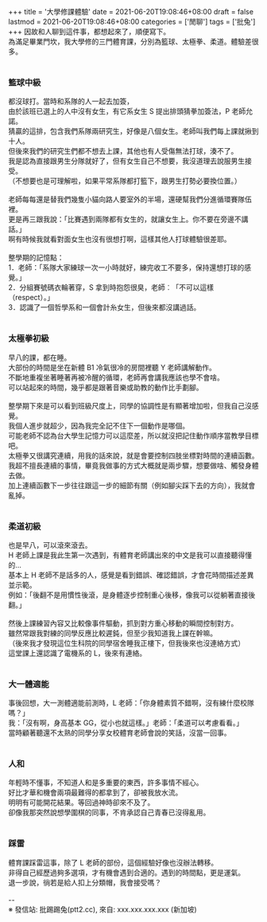+++
title = '大學修課體驗'
date = 2021-06-20T19:08:46+08:00
draft = false
lastmod = 2021-06-20T19:08:46+08:00
categories = ['閒聊']
tags = ['批兔']
+++
因故和人聊到這件事，都想起來了，順便寫下。<br>
為滿足畢業門坎，我大學修的三門體育課，分別為籃球、太極拳、柔道。體驗差很多。<br>
<br>
### 籃球中級 
都沒球打。當時和系隊的人一起去加簽，<br>
由於該班已選上的人中沒有女生，有它系女生 S 提出排頭猜拳加簽法，P 老師允諾。<br>
猜贏的這排，包含我們系隊兩研究生，好像是八個女生。老師叫我們每上課就揪到十人。<br>
但後來我們的研究生們都不想去上課，其他也有人受傷無法打球，湊不了。<br>
我是認為直接跟男生分隊就好了，但有女生自己不想要，我沒道理去說服男生接受。<br>
（不想要也是可理解啦，如果平常系隊都打籃下，跟男生打勢必要換位置。）<br>
<br>
老師每每還是替我們幾隻小貓向路人要室外的半場，還硬幫我們分進循環賽隊伍裡。<br>
更是再三跟我說：「比賽遇到兩隊都有女生的，就讓女生上。你不要在旁邊不講話。」<br>
啊有時候我就看對面女生也沒有很想打啊，這樣其他人打球體驗很差耶。<br>
<br>
整學期的記憶點：<br>
1．老師：「系隊大家練球一次一小時就好，練完收工不要多，保持還想打球的感覺。」<br>
2．分組賽號碼衣輪著穿，S 拿到時抱怨很臭，老師︰「不可以這樣（respect）。」<br>
3．認識了一個哲學系和一個會計糸女生，但後來都沒講過話。<br>
<br>
### 太極拳初級 
早八的課，都在睡。<br>
大部份的時間是坐在新體 B1 冷氣很冷的房間裡聽 Y 老師講解動作。<br>
不斷地重複坐著睡著再被冷醒的循環，老師再會講我應該也學不會啥。<br>
可以站起來的時間，幾乎都是跟著音樂或助教的動作比手劃腳。<br>
<br>
整學期下來是可以看到班級尺度上，同學的協調性是有顯著增加啦，但我自己沒感覺。<br>
我個人進步就超少，因為我完全記不住下一個動作是哪個。<br>
可能老師不認為台大學生記憶力可以這麼差，所以就沒把記住動作順序當教學目標吧。<br>
太極拳又很講究連續，用我的話來說，就是會要控制四肢坐標對時間的連續函數。<br>
我超不擅長連續的事情，畢竟我做事的方式大概就是兩步驟，想要做啥、觸發身體去做。<br>
加上連續函數下一步往往跟這一步的細節有關（例如腳尖踩下去的方向），我就會亂掉。<br>
<br>
### 柔道初級 
也是早八，可以滾來滾去。<br>
H 老師上課是我此生第一次遇到，有體育老師講出來的中文是我可以直接聽得懂的…<br>
基本上 H 老師不是話多的人，感覺是看到錯誤、確認錯誤，才會花時間描述差異並示範。<br>
例如：「後翻不是用慣性後滾，是身體逐步控制重心後移，像我可以從躺著直接後翻。」<br>
<br>
然後上課練習內容又比較像事件驅動，抓到對方重心移動的瞬間控制對方。<br>
雖然常跟我對練的同學反應比較遲鈍，但至少我知道我上課在幹嘛。<br>
（後來我才發現這位生科院的同學宿舍睡我正樓下，但我後來也沒連絡方式）<br>
這堂課上還認識了電機系的 L，後來有連絡。<br>
<br>
### 大一體適能 
事後回想，大一測體適能前測時，L 老師：「你身體素質不錯啊，沒有練什麼校隊嗎？」<br>
我：「沒有啊，身高基本 GG，從小也就這樣。」老師：「柔道可以考慮看看。」<br>
當時顧著聽還不太熟的同學分享女校體育老師會說的笑話，沒當一回事。<br>
<br>
### 人和 
年輕時不懂事，不知道人和是多重要的東西，許多事情不經心。<br>
好比才華和機會兩項最難得的都拿到了，卻被我放水流。<br>
明明有可能開花結果。等回過神時卻來不及了。<br>
卻像我那突然說想學圍棋的同事，不肯承認自己青春已沒得亂用。<br>
<br>
### 踩雷 
體育課踩雷這事，除了 L 老師的部份，這個經驗好像也沒辦法轉移。<br>
非得自己經歷過夠多選項，才有機會遇到合適的。遇到的時間點，更是運氣。<br>
退一步說，徜若是給人扣上分類帽，我會接受嗎？<br>
<br>
--<br>
※ 發信站: 批踢踢兔(ptt2.cc), 來自: xxx.xxx.xxx.xxx (新加坡)<br>
